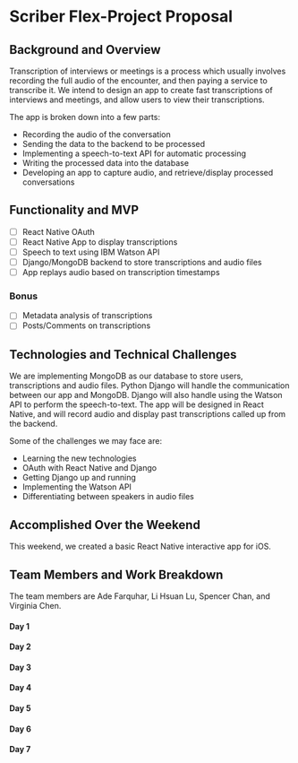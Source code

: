 # Scriber Flex-Project Proposal

## Background and Overview

Transcription of interviews or meetings is a process which usually involves recording the full audio of the encounter, and then paying a service to transcribe it. We intend to design an app to create fast transcriptions of interviews and meetings, and allow users to view their transcriptions.

The app is broken down into a few parts:
- Recording the audio of the conversation
- Sending the data to the backend to be processed
- Implementing a speech-to-text API for automatic processing
- Writing the processed data into the database
- Developing an app to capture audio, and retrieve/display processed conversations

## Functionality and MVP

- [ ] React Native OAuth
- [ ] React Native App to display transcriptions
- [ ] Speech to text using IBM Watson API
- [ ] Django/MongoDB backend to store transcriptions and audio files
- [ ] App replays audio based on transcription timestamps

### Bonus

- [ ] Metadata analysis of transcriptions
- [ ] Posts/Comments on transcriptions

## Technologies and Technical Challenges

We are implementing MongoDB as our database to store users, transcriptions and audio files. Python Django will handle the communication between our app and MongoDB. Django will also handle using the Watson API to perform the speech-to-text. The app will be designed in React Native, and will record audio and display past transcriptions called up from the backend.

Some of the challenges we may face are:
- Learning the new technologies
- OAuth with React Native and Django
- Getting Django up and running
- Implementing the Watson API
- Differentiating between speakers in audio files

## Accomplished Over the Weekend

This weekend, we created a basic React Native interactive app for iOS. 

## Team Members and Work Breakdown

The team members are Ade Farquhar, Li Hsuan Lu, Spencer Chan, and Virginia Chen.

#### Day 1

#### Day 2

#### Day 3

#### Day 4

#### Day 5

#### Day 6

#### Day 7
